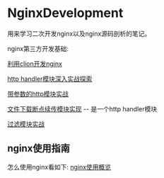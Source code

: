 # NginxDevelopment
用来学习二次开发nginx以及nginx源码剖析的笔记。

nginx第三方开发基础:

[利用clion开发nginx](doc/01ClionDebugNginx.md)

[http handler模块深入实战探索](doc/02hello_handler.md)

[带参数的http模块实战](doc/03helloex_handler.md)

[文件下载断点续传模块实现](doc/04file_trans.md) -- 是一个http handler模块

[过滤模块实战](doc/05filter.md)

## nginx使用指南

怎么使用nginx看如下:
[nginx使用概览](use/README.md)